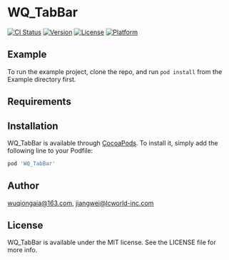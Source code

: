 # WQ_TabBar

[![CI Status](https://img.shields.io/travis/wuqiongaia@163.com/WQ_TabBar.svg?style=flat)](https://travis-ci.org/wuqiongaia@163.com/WQ_TabBar)
[![Version](https://img.shields.io/cocoapods/v/WQ_TabBar.svg?style=flat)](https://cocoapods.org/pods/WQ_TabBar)
[![License](https://img.shields.io/cocoapods/l/WQ_TabBar.svg?style=flat)](https://cocoapods.org/pods/WQ_TabBar)
[![Platform](https://img.shields.io/cocoapods/p/WQ_TabBar.svg?style=flat)](https://cocoapods.org/pods/WQ_TabBar)

## Example

To run the example project, clone the repo, and run `pod install` from the Example directory first.

## Requirements

## Installation

WQ_TabBar is available through [CocoaPods](https://cocoapods.org). To install
it, simply add the following line to your Podfile:

```ruby
pod 'WQ_TabBar'
```

## Author

wuqiongaia@163.com, jiangwei@lcworld-inc.com

## License

WQ_TabBar is available under the MIT license. See the LICENSE file for more info.
